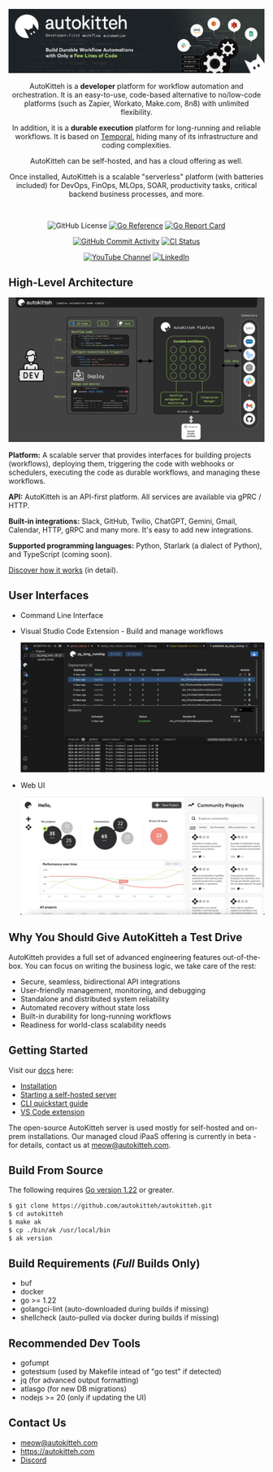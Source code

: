 <div align="center">

![Top banner](/docs/images/banner.jpg)

AutoKitteh is a **developer** platform for workflow automation and
orchestration. It is an easy-to-use, code-based alternative to no/low-code
platforms (such as Zapier, Workato, Make.com, 8n8) with unlimited flexibility.

In addition, it is a **durable execution** platform for long-running and
reliable workflows. It is based on [Temporal](https://temporal.io/), hiding
many of its infrastructure and coding complexities.

AutoKitteh can be self-hosted, and has a cloud offering as well.

Once installed, AutoKitteh is a scalable "serverless" platform (with batteries
included) for DevOps, FinOps, MLOps, SOAR, productivity tasks, critical
backend business processes, and more.

<br/>

![GitHub License](https://img.shields.io/github/license/autokitteh/autokitteh)
[![Go Reference](https://pkg.go.dev/badge/go.autokitteh.dev/autokitteh.svg)](https://pkg.go.dev/go.autokitteh.dev/autokitteh)
[![Go Report Card](https://goreportcard.com/badge/go.autokitteh.dev/autokitteh)](https://goreportcard.com/report/go.autokitteh.dev/autokitteh)

[![GitHub Commit Activity](https://img.shields.io/github/commit-activity/m/autokitteh/autokitteh)](https://github.com/autokitteh/autokitteh/commits/main)
[![CI Status](https://github.com/autokitteh/autokitteh/actions/workflows/ci-go.yml/badge.svg)](https://github.com/autokitteh/autokitteh/actions)

[![YouTube Channel](https://img.shields.io/badge/autokitteh-ff0000?logo=youtube)](https://www.youtube.com/@autokitteh-mo5sb)
[![LinkedIn](https://img.shields.io/badge/autokitteh-0e76a8?logo=linkedin)](https://www.linkedin.com/company/autokitteh/posts/?feedView=all)

</div>

## High-Level Architecture

![Architecture diagram](/docs/images/architecture.png)

**Platform:** A scalable server that provides interfaces for building projects
(workflows), deploying them, triggering the code with webhooks or schedulers,
executing the code as durable workflows, and managing these workflows.

**API:** AutoKitteh is an API-first platform. All services are available via
gPRC / HTTP.

**Built-in integrations:** Slack, GitHub, Twilio, ChatGPT, Gemini, Gmail,
Calendar, HTTP, gRPC and many more. It's easy to add new integrations.

**Supported programming languages:** Python, Starlark (a dialect of Python),
and TypeScript (coming soon).

[Discover how it works](https://docs.autokitteh.com/how_it_works)
(in detail).

## User Interfaces

- Command Line Interface

- Visual Studio Code Extension - Build and manage workflows

  ![VS Code screenshot](/docs/images/vscode.jpg)

- Web UI

  ![Web UI screenshot](/docs/images/web_ui.jpg)

## Why You Should Give AutoKitteh a Test Drive

AutoKitteh provides a full set of advanced engineering features
out-of-the-box. You can focus on writing the business logic, we take care of
the rest:

- Secure, seamless, bidirectional API integrations
- User-friendly management, monitoring, and debugging
- Standalone and distributed system reliability
- Automated recovery without state loss
- Built-in durability for long-running workflows
- Readiness for world-class scalability needs

## Getting Started

Visit our [docs](https://docs.autokitteh.com/) here:

- [Installation](https://docs.autokitteh.com/get_started/install)
- [Starting a self-hosted server](https://docs.autokitteh.com/get_started/start_server)
- [CLI quickstart guide](https://docs.autokitteh.com/get_started/client/cli/quickstart)
- [VS Code extension](https://docs.autokitteh.com/get_started/client/vscode)

The open-source AutoKitteh server is used mostly for self-hosted and on-prem
installations. Our managed cloud iPaaS offering is currently in beta - for
details, contact us at meow@autokitteh.com.

## Build From Source

The following requires [Go version 1.22](https://go.dev/dl/) or greater.

```shell
$ git clone https://github.com/autokitteh/autokitteh.git
$ cd autokitteh
$ make ak
$ cp ./bin/ak /usr/local/bin
$ ak version
```

## Build Requirements (_Full_ Builds Only)

- buf
- docker
- go >= 1.22
- golangci-lint (auto-downloaded during builds if missing)
- shellcheck (auto-pulled via docker during builds if missing)

## Recommended Dev Tools

- gofumpt
- gotestsum (used by Makefile intead of "go test" if detected)
- jq (for advanced output formatting)
- atlasgo (for new DB migrations)
- nodejs >= 20 (only if updating the UI)

## Contact Us

- meow@autokitteh.com
- https://autokitteh.com
- [Discord](https://discord.gg/UhnJuBarZQ)
